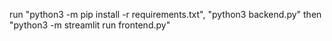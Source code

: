 run "python3 -m pip install -r requirements.txt", "python3 backend.py" then "python3 -m streamlit run frontend.py"